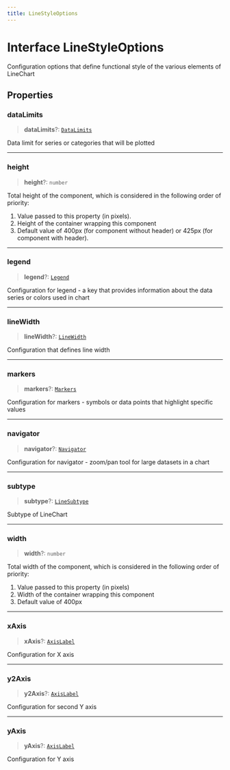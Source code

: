 ```yaml
---
title: LineStyleOptions
---
```


# Interface LineStyleOptions

Configuration options that define functional style of the various elements of LineChart

## Properties

### dataLimits

> **dataLimits**?: [`DataLimits`](interface.DataLimits.md)

Data limit for series or categories that will be plotted

***

### height

> **height**?: `number`

Total height of the component, which is considered in the following order of priority:

1. Value passed to this property (in pixels).
2. Height of the container wrapping this component
3. Default value of 400px (for component without header) or 425px (for component with header).

***

### legend

> **legend**?: [`Legend`](../type-aliases/type-alias.Legend.md)

Configuration for legend - a key that provides information about the data series or colors used in chart

***

### lineWidth

> **lineWidth**?: [`LineWidth`](../type-aliases/type-alias.LineWidth.md)

Configuration that defines line width

***

### markers

> **markers**?: [`Markers`](../type-aliases/type-alias.Markers.md)

Configuration for markers - symbols or data points that highlight specific values

***

### navigator

> **navigator**?: [`Navigator`](../type-aliases/type-alias.Navigator.md)

Configuration for navigator - zoom/pan tool for large datasets in a chart

***

### subtype

> **subtype**?: [`LineSubtype`](../type-aliases/type-alias.LineSubtype.md)

Subtype of LineChart

***

### width

> **width**?: `number`

Total width of the component, which is considered in the following order of priority:

1. Value passed to this property (in pixels)
2. Width of the container wrapping this component
3. Default value of 400px

***

### xAxis

> **xAxis**?: [`AxisLabel`](../type-aliases/type-alias.AxisLabel.md)

Configuration for X axis

***

### y2Axis

> **y2Axis**?: [`AxisLabel`](../type-aliases/type-alias.AxisLabel.md)

Configuration for second Y axis

***

### yAxis

> **yAxis**?: [`AxisLabel`](../type-aliases/type-alias.AxisLabel.md)

Configuration for Y axis

